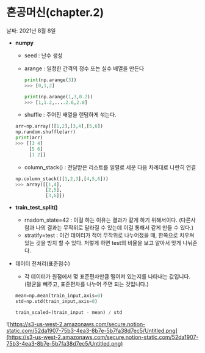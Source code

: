 # 혼공머신(chapter.2)

날짜: 2021년 8월 8일

- **numpy**
    - seed : 난수 생성
    - arange : 일정한 간격의 정수 또는 실수 배열을 만든다

        ```python
        print(np.arange(3))
        >>> [0,1,2]

        print(np.arange(1,3,0.2))
        >>> [1,1.2,....2.6,2.8]
        ```

    - shuffle : 주어진 배열을  랜덤하게 섞는다.

    ```python
    arr=np.array([[1,2],[3,4],[5,6])
    np.random.shuffle(arr)
    print(arr)
    >>> [[3 4]
         [5 6]
         [1 2]]
    ```

    - column_stack() : 전달받은 리스트를 일렬로 세운 다음 차례대로 나란히 연결

    ```python
    np.column_stack(([1,2,3],[4,5,6]))
    >>> array([[1,4],
               [2,5],
               [3,6]])
    ```

- **train_test_split()**
    - rnadom_state=42 : 이걸 하는 이유는 결과가 같게 하기 위해서이다. 
    (다른사람과 나의 결과는 무작위로 달라질 수 있는데 이걸 통해서 같게 만들 수 있다.)
    - stratify=test : 이건 데이터가 적어 무작위로 나누어졌을 때, 한쪽으로 치우쳐 있는 것을 방지 할 수 있다. 저렇게 하면 test의 비율을 보고 알아서 맞게 나눠준다.

    

- 데이터 전처리(표준점수)
    - 각 데이터가 원점에서 몇 표준편차만큼 떨어져 있는지를 나타내는 값입니다.
    (평균을 빼주고,  표준편차를 나누어 주면 되는 것입니다.)

    ```python
    mean=np.mean(train_input,axis=0)
    std=np.std(train_input,axis=0)

    train_scaled=(train_input - mean) / std
    ```

![https://s3-us-west-2.amazonaws.com/secure.notion-static.com/52da1907-75b3-4ea3-8b7e-5b7fa38d7ec5/Untitled.png](https://s3-us-west-2.amazonaws.com/secure.notion-static.com/52da1907-75b3-4ea3-8b7e-5b7fa38d7ec5/Untitled.png)
